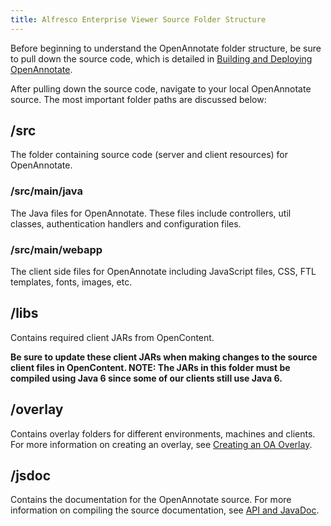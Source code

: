 ```yaml
---
title: Alfresco Enterprise Viewer Source Folder Structure
---
```


Before beginning to understand the OpenAnnotate folder structure, be sure to pull down the source code, which is detailed in [Building and Deploying OpenAnnotate](https://github.com/tsgrp/OpenAnnotate/wiki/Building-and-Deploying-OpenAnnotate).

After pulling down the source code, navigate to your local OpenAnnotate source.  The most important folder paths are discussed below:

## /src

The folder containing source code (server and client resources) for OpenAnnotate.

### /src/main/java

The Java files for OpenAnnotate. These files include controllers, util classes, authentication handlers and configuration files.

### /src/main/webapp

The client side files for OpenAnnotate including JavaScript files, CSS, FTL templates, fonts, images, etc.

## /libs

Contains required client JARs from OpenContent.

**Be sure to update these client JARs when making changes to the source client files in OpenContent. NOTE: The JARs in this folder must be compiled using Java 6 since some of our clients still use Java 6.**

## /overlay

Contains overlay folders for different environments, machines and clients. For more information on creating an overlay, see [Creating an OA Overlay](https://github.com/tsgrp/OpenAnnotate/wiki/Creating-an-OA-Overlay).

## /jsdoc

Contains the documentation for the OpenAnnotate source. For more information on compiling the source documentation, see [API and JavaDoc](https://github.com/tsgrp/OpenAnnotate/wiki/API-and-Javadoc).
